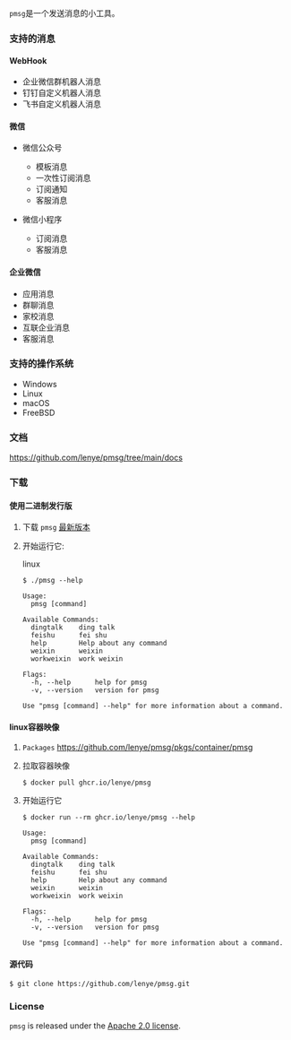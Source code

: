 `pmsg`是一个发送消息的小工具。

### 支持的消息

#### WebHook

* 企业微信群机器人消息
* 钉钉自定义机器人消息
* 飞书自定义机器人消息

#### 微信

* 微信公众号
    * 模板消息
    * 一次性订阅消息
    * 订阅通知
    * 客服消息

* 微信小程序
    * 订阅消息
    * 客服消息

#### 企业微信

* 应用消息
* 群聊消息
* 家校消息
* 互联企业消息
* 客服消息

### 支持的操作系统

* Windows
* Linux
* macOS
* FreeBSD

### 文档

https://github.com/lenye/pmsg/tree/main/docs

### 下载

#### 使用二进制发行版

1. 下载 `pmsg` [最新版本](https://github.com/lenye/pmsg/releases)

1. 开始运行它:

   linux

   ```shell
   $ ./pmsg --help
   
   Usage:
     pmsg [command]
   
   Available Commands:
     dingtalk    ding talk
     feishu      fei shu
     help        Help about any command
     weixin      weixin
     workweixin  work weixin
   
   Flags:
     -h, --help      help for pmsg
     -v, --version   version for pmsg
   
   Use "pmsg [command] --help" for more information about a command.
   ```

#### linux容器映像

1. `Packages` https://github.com/lenye/pmsg/pkgs/container/pmsg

1. 拉取容器映像
   ```shell
   $ docker pull ghcr.io/lenye/pmsg
   ```

1. 开始运行它
   ```shell
   $ docker run --rm ghcr.io/lenye/pmsg --help
   
   Usage:
     pmsg [command]
   
   Available Commands:
     dingtalk    ding talk
     feishu      fei shu
     help        Help about any command
     weixin      weixin
     workweixin  work weixin
   
   Flags:
     -h, --help      help for pmsg
     -v, --version   version for pmsg
   
   Use "pmsg [command] --help" for more information about a command.
   ```

#### 源代码

```shell
$ git clone https://github.com/lenye/pmsg.git
```

### License

`pmsg` is released under the [Apache 2.0 license](https://github.com/lenye/pmsg/blob/main/LICENSE). 